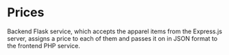 # Prices 
Backend Flask service, which accepts the apparel items from the Express.js server, assigns a price to each of them
and passes it on in JSON format to the frontend PHP service.